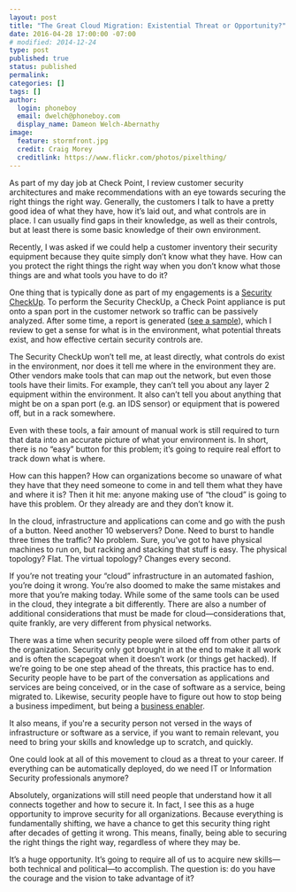 ```yaml
---
layout: post
title: "The Great Cloud Migration: Existential Threat or Opportunity?"
date: 2016-04-28 17:00:00 -07:00
# modified: 2014-12-24
type: post
published: true
status: published
permalink: 
categories: []
tags: []
author:
  login: phoneboy
  email: dwelch@phoneboy.com
  display_name: Dameon Welch-Abernathy
image:
  feature: stormfront.jpg
  credit: Craig Morey
  creditlink: https://www.flickr.com/photos/pixelthing/
---
```

As part of my day job at Check Point, I review customer security architectures and make recommendations with an eye towards securing the right things the right way. Generally, the customers I talk to have a pretty good idea of what they have, how it’s laid out, and what controls are in place. I can usually find gaps in their knowledge, as well as their controls, but at least there is some basic knowledge of their own environment.

Recently, I was asked if we could help a customer inventory their security equipment because they quite simply don’t know what they have. How can you protect the right things the right way when you don’t know what those things are and what tools you have to do it?

One thing that is typically done as part of my engagements is a [Security CheckUp](https://www.checkpoint.com/resources/securitycheckup/). To perform the Security CheckUp, a Check Point appliance is put onto a span port in the customer network so traffic can be passively analyzed. After some time, a report is generated ([see a sample](http://supportcontent.checkpoint.com/documentation_download?ID=13521)), which I review to get a sense for what is in the environment, what potential threats exist, and how effective certain security controls are.

The Security CheckUp won’t tell me, at least directly, what controls do exist in the environment, nor does it tell me where in the environment they are. Other vendors make tools that can map out the network, but even those tools have their limits. For example, they can’t tell you about any layer 2 equipment within the environment. It also can’t tell you about anything that might be on a span port (e.g. an IDS sensor) or equipment that is powered off, but in a rack somewhere.

Even with these tools, a fair amount of manual work is still required to turn that data into an accurate picture of what your environment is. In short, there is no “easy” button for this problem; it’s going to require real effort to track down what is where.

How can this happen? How can organizations become so unaware of what they have that they need someone to come in and tell them what they have and where it is? Then it hit me: anyone making use of “the cloud” is going to have this problem. Or they already are and they don’t know it.

In the cloud, infrastructure and applications can come and go with the push of a button. Need another 10 webservers? Done. Need to burst to handle three times the traffic? No problem. Sure, you’ve got to have physical machines to run on, but racking and stacking that stuff is easy. The physical topology? Flat. The virtual topology? Changes every second.

If you’re not treating your “cloud” infrastructure in an automated fashion, you’re doing it wrong. You’re also doomed to make the same mistakes and more that you’re making today. While some of the same tools can be used in the cloud, they integrate a bit differently. There are also a number of additional considerations that must be made for cloud—considerations that, quite frankly, are very different from physical networks.

There was a time when security people were siloed off from other parts of the organization. Security only got brought in at the end to make it all work and is often the scapegoat when it doesn’t work (or things get hacked). If we’re going to be one step ahead of the threats, this practice has to end. Security people have to be part of the conversation as applications and services are being conceived, or in the case of software as a service, being migrated to. Likewise, security people have to figure out how to stop being a business impediment, but being a [business enabler](http://phoneboy.org/2014/11/23/the-department-of-yes/).

It also means, if you're a security person not versed in the ways of infrastructure or software as a service, if you want to remain relevant, you need to bring your skills and knowledge up to scratch, and quickly.

One could look at all of this movement to cloud as a threat to your career. If everything can be automatically deployed, do we need IT or Information Security professionals anymore?

Absolutely, organizations will still need people that understand how it all connects together and how to secure it. In fact, I see this as a huge opportunity to improve security for all organizations. Because everything is fundamentally shifting, we have a chance to get this security thing right after decades of getting it wrong. This means, finally, being able to securing the right things the right way, regardless of where they may be.

It’s a huge opportunity. It’s going to require all of us to acquire new skills—both technical and political—to accomplish. The question is: do you have the courage and the vision to take advantage of it?
